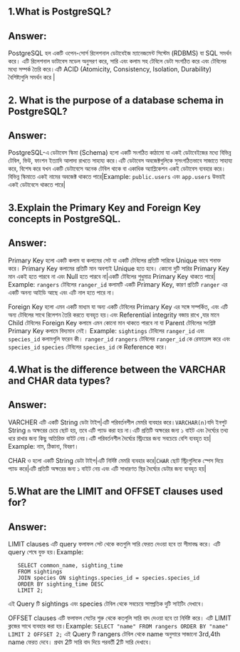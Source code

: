 ## 1.What is PostgreSQL?
## Answer: 
PostgreSQL হল একটি ওপেন-সোর্স রিলেশনাল ডেটাবেইজ ম্যানেজমেন্ট সিস্টেম (RDBMS) যা SQL সমর্থন করে। এটি রিলেশনাল ডাটাবেস মডেল অনুসরণ করে, সারি এবং কলাম সহ টেবিলে ডেটা সংগঠিত করে এবং টেবিলের মধ্যে সম্পর্ক তৈরি করে।এটি ACID (Atomicity, Consistency, Isolation, Durability) বৈশিষ্ট্যগুলি সমর্থন করে |

## 2. What is the purpose of a database schema in PostgreSQL?
## Answer:
PostgreSQL-এ ডেটাবেস স্কিমা (Schema) হলো একটি সংগঠিত কাঠামো যা একই ডেটাবেইজের মধ্যে বিভিন্ন টেবিল, ভিউ, ফাংশন ইত্যাদি আলাদা রাখতে সাহায্য করে।এটি ডেটাবেস অবজেক্টগুলিকে সুসংগঠিতভাবে সাজাতে সাহায্য করে, বিশেষ করে যখন একটি ডেটাবেসে অনেক টেবিল থাকে বা একাধিক অ্যাপ্লিকেশন একই ডেটাবেস ব্যবহার করে।বিভিন্ন স্কিমাতে একই নামের অবজেক্ট থাকতে পারে|Example:  `public.users` এবং `app.users` উভয়ই একই ডেটাবেসে থাকতে পারে|

## 3.Explain the Primary Key and Foreign Key concepts in PostgreSQL.
## Answer: 
Primary Key হলো একটি কলাম বা কলামের সেট যা একটি টেবিলের প্রতিটি সারিকে Unique ভাবে শনাক্ত করে। Primary Key কলামের প্রতিটি মান অবশ্যই Unique হতে হবে। কোনো দুটি সারির Primary Key মান একই হতে পারবে না এবং Null হতে পারবে না|একটি টেবিলের শুধুমাত্র Primary Key থাকতে পারে| Example:  `rangers` টেবিলের `ranger_id` কলামটি একটি Primary Key, কারণ প্রতিটি `ranger` এর একটি অনন্য আইডি আছে এবং এটি নাল হতে পারে না।

Foreign Key হলো এমন একটি মাধ্যম যা অন্য একটি টেবিলের Primary Key এর সঙ্গে সম্পর্কিত, এবং এটি অন্য টেবিলের সাথে রিলেশন তৈরি করতে ব্যবহৃত হয়।এবং Referential integrity বজায় রাখে ,যার মানে Child টেবিলের Foreign Key কলামে এমন কোনো মান থাকতে পারবে না যা Parent টেবিলের সংশ্লিষ্ট Primary Key কলামে বিদ্যমান নেই। Example: `sightings` টেবিলের `ranger_id` এবং `species_id` কলামগুলি ফরেন কী। `ranger_id` `rangers` টেবিলের `ranger_id` কে রেফারেন্স করে এবং `species_id` `species` টেবিলের `species_id` কে Reference করে।

## 4.What is the difference between the VARCHAR and CHAR data types?
## Answer:
VARCHER এটি একটি String ডেটা টাইপ|এটি পরিবর্তনশীল মেমরি ব্যবহার করে।`VARCHAR(n)`যদি ইনপুট String `n` অক্ষরের চেয়ে ছোট হয়, তবে এটি প্যাড করা হয় না।এটি প্রতিটি অক্ষরের জন্য ১ বাইট এবং দৈর্ঘ্যের তথ্য ধরে রাখার জন্য কিছু অতিরিক্ত বাইট নেয়।এটি পরিবর্তনশীল দৈর্ঘ্যের স্ট্রিংয়ের জন্য সবচেয়ে বেশি ব্যবহৃত হয়| Example: নাম, ঠিকানা, বিবরণ।

CHAR ও হলো একটি String ডেটা টাইপ|এটি নির্দিষ্ট মেমরি ব্যবহার করে|`CHAR` ছোট স্ট্রিংগুলিকে স্পেস দিয়ে প্যাড করে|এটি প্রতিটি অক্ষরের জন্য ১ বাইট নেয় এবং এটি সাধারণত স্থির দৈর্ঘ্যের ডেটার জন্য ব্যবহৃত হয়|

## 5.What are the LIMIT and OFFSET clauses used for?
## Answer:
LIMIT clauses এটি query ফলাফল সেট থেকে কতগুলি সারি ফেরত দেওয়া হবে তা সীমাবদ্ধ করে। এটি query শেষে যুক্ত হয়।Example:
```
   SELECT common_name, sighting_time 
   FROM sightings 
   JOIN species ON sightings.species_id = species.species_id 
   ORDER BY sighting_time DESC 
   LIMIT 2;
```
এই Query টি sightings এবং species টেবিল থেকে সবচেয়ে সাম্প্রতিক দুটি সাইটিং দেখাবে।

OFFSET clauses এটি ফলাফল সেটের শুরু থেকে কতগুলি সারি বাদ দেওয়া হবে তা নির্দিষ্ট করে। এটি LIMIT ক্লজের সাথে ব্যবহার করা হয়।Example:
`` SELECT "name"
FROM rangers
ORDER BY "name"
LIMIT 2 OFFSET 2;
``
এই Query টি rangers টেবিল থেকে name অনুসারে সাজানো 3rd,4th name ফেরত দেবে। প্রথম 2টি সারি বাদ দিয়ে পরবর্তী 2টি সারি দেখাবে।

